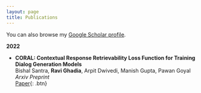 ```yaml
---
layout: page
title: Publications
---
```

You can also browse my <a href="https://scholar.google.co.in/citations?hl=en&user=PWJstCUAAAAJ" target="_blank">Google Scholar profile</a>.
<br />

**2022**

- **CORAL: Contextual Response Retrievability Loss Function for Training Dialog Generation Models**  
  Bishal Santra, **Ravi Ghadia**, Arpit Dwivedi, Manish Gupta, Pawan Goyal  
  *Arxiv Preprint*  
  [Paper](https://arxiv.org/abs/2205.10558){: .btn} 

<br />


